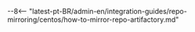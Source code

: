 --8<-- "latest-pt-BR/admin-en/integration-guides/repo-mirroring/centos/how-to-mirror-repo-artifactory.md"